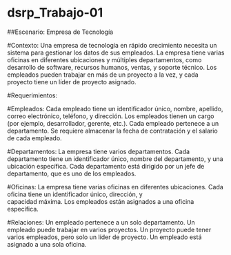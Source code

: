 # dsrp_Trabajo-01

##Escenario: 
Empresa de Tecnología

#Contexto: 
Una empresa de tecnología en rápido crecimiento necesita un sistema para gestionar los datos de sus empleados. La empresa tiene varias oficinas en diferentes ubicaciones y múltiples departamentos, como desarrollo de software, recursos humanos, ventas, y soporte técnico. Los empleados pueden trabajar en más de un proyecto a la vez, y cada proyecto tiene un líder de proyecto asignado.

#Requerimientos:

  #Empleados:
  Cada empleado tiene un identificador único, nombre, apellido, correo electrónico, teléfono, y dirección.
  Los empleados tienen un cargo (por ejemplo, desarrollador, gerente, etc.).
  Cada empleado pertenece a un departamento.
  Se requiere almacenar la fecha de contratación y el salario de cada empleado.

  #Departamentos:
  La empresa tiene varios departamentos. Cada departamento tiene un identificador único, nombre del departamento, y una  
  ubicación específica.
  Cada departamento está dirigido por un jefe de departamento, que es uno de los empleados.

  #Oficinas:
  La empresa tiene varias oficinas en diferentes ubicaciones. Cada oficina tiene un identificador único, dirección, y   
  capacidad máxima.
  Los empleados están asignados a una oficina específica.

#Relaciones:
Un empleado pertenece a un solo departamento.
Un empleado puede trabajar en varios proyectos.
Un proyecto puede tener varios empleados, pero solo un líder de proyecto.
Un empleado está asignado a una sola oficina.
